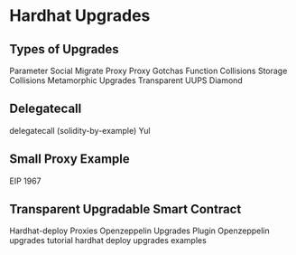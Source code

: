 # Hardhat Upgrades

## Types of Upgrades
Parameter
Social Migrate
Proxy
Proxy Gotchas
Function Collisions
Storage Collisions
Metamorphic Upgrades
Transparent
UUPS
Diamond

## Delegatecall
delegatecall (solidity-by-example)
Yul

## Small Proxy Example
EIP 1967

## Transparent Upgradable Smart Contract
Hardhat-deploy Proxies
Openzeppelin Upgrades Plugin
Openzeppelin upgrades tutorial
hardhat deploy upgrades examples
